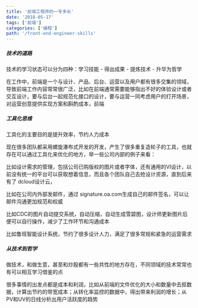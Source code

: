 ```yaml
---
title: '前端工程师的一专多长'
date: '2018-05-17'
tags: ['前端']
categories: ['编程']
path: '/front-end-engineer-skills'
---
```


##### 技术的道路

技术的学习状态可以分为四种：学习技能 - 得出成果 - 提炼技术 - 升华为哲学

在工作中，前端是一个与设计、产品、后台、运营以及用户都有很多交集的领域，导致前端工作内容常常很广泛，比如在前端通常需要能够指出不好的体验设计或者交互设计，要与后台一起规范化接口的设计，要与运营一同考虑用户的打开场景，对运营创意提供实现方案和斟酌成本，前端

##### 工具化思维

工具化的主要目的是提升效率，节约人力成本

现在很多团队都采用螺旋瀑布式开发的开发，产生了很多重复造轮子的工具，也就存在可以通过工具化来优化的地方，举一些公司内部的例子来看：

比如设计需求的管理，包括公司已购版权的图片或者字体，还有通用的VI设计，以前没有统一的平台可以获取想着信息，而且各个团队自己去抢设计资源，直到后来有了 dcloud设计云，  

比如在公司内外部发邮件，通过 signature.oa.com生成自己的邮件签名，可以让邮件沟通更加规范和权威

比如CDC的图片自动提交系统，自动压缩，自动生成雪碧图，设计师更新图片后便可以自行操作，减少了工作环节和沟通成本

比如鲁班智能设计系统，节约了很多设计人力，满足了很多常规和紧急的运营需求

##### 从技术到哲学

做技术，和做生意，甚至和炒股都有一些共性的地方存在，不同领域的技术常常也有可以相互学习借鉴的点

很多事情的出发点都是成本和利润，比如从前端的文件优化的大小和数量中去抠数据，计算出节约的带宽成本；从转化率监控的数据中，得出带来利润的增长；从PV和UV的日线分析出用户活跃度的趋势

